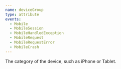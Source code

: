 ```yaml
---
name: deviceGroup
type: attribute
events:
  - Mobile
  - MobileSession
  - MobileHandledException
  - MobileRequest
  - MobileRequestError
  - MobileCrash
---
```


The category of the device, such as iPhone or Tablet.
